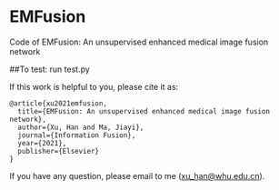 # EMFusion
Code of EMFusion: An unsupervised enhanced medical image fusion network

##To test:
run test.py

If this work is helpful to you, please cite it as:
```
@article{xu2021emfusion,
  title={EMFusion: An unsupervised enhanced medical image fusion network},
  author={Xu, Han and Ma, Jiayi},
  journal={Information Fusion},
  year={2021},
  publisher={Elsevier}
}
```
If you have any question, please email to me (xu_han@whu.edu.cn).

